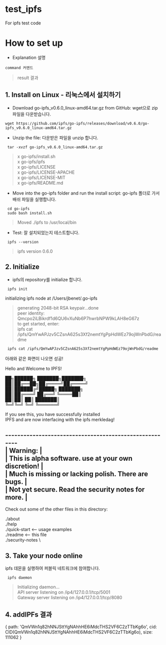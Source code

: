 # test_ipfs
For ipfs test code

# How to set up
- Explanation 설명 
```
command 커맨드
```
> result 결과

## 1. Install on Linux - 리눅스에서 설치하기
- Download go-ipfs_v0.6.0_linux-amd64.tar.gz from GitHub: wget으로 zip파일을 다운받습니다. 
```
wget https://github.com/ipfs/go-ipfs/releases/download/v0.6.0/go-ipfs_v0.6.0_linux-amd64.tar.gz
```
- Unzip the file: 다운받은 파일을 unzip 합니다. 
```
 tar -xvzf go-ipfs_v0.6.0_linux-amd64.tar.gz
```
> x go-ipfs/install.sh \
> x go-ipfs/ipfs \
> x go-ipfs/LICENSE \
> x go-ipfs/LICENSE-APACHE \
> x go-ipfs/LICENSE-MIT \
> x go-ipfs/README.md 

- Move into the go-ipfs folder and run the install script: go-ipfs 폴더로 가서 배쉬 파일을 실행합니다. 
```
 cd go-ipfs 
 sudo bash install.sh
```
> Moved ./ipfs to /usr/local/bin 

- Test: 잘 설치되었는지 테스트합니다. 
```
 ipfs --version
```
> ipfs version 0.6.0 


## 2. Initialize
- ipfs의 repository를 initialize 합니다. 
```
 ipfs init
```
initializing ipfs node at /Users/jbenet/.go-ipfs 
> generating 2048-bit RSA keypair...done \
> peer identity: Qmcpo2iLBikrdf1d6QU6vXuNb6P7hwrbNPW9kLAH8eG67z \
> to get started, enter: \
>   ipfs cat /ipfs/QmYwAPJzv5CZsnA625s3Xf2nemtYgPpHdWEz79ojWnPbdG/readme 

```
 ipfs cat /ipfs/QmYwAPJzv5CZsnA625s3Xf2nemtYgPpHdWEz79ojWnPbdG/readme 
```

아래와 같은 화면이 나오면 성공!

Hello and Welcome to IPFS! 

██╗██████╗ ███████╗███████╗ \
██║██╔══██╗██╔════╝██╔════╝ \
██║██████╔╝█████╗  ███████╗ \
██║██╔═══╝ ██╔══╝  ╚════██║ \
██║██║     ██║     ███████║ \
╚═╝╚═╝     ╚═╝     ╚══════╝ 

If you see this, you have successfully installed \
IPFS and are now interfacing with the ipfs merkledag!

 ------------------------------------------------------- \
| Warning:                                              | \
|   This is alpha software. use at your own discretion! | \
|   Much is missing or lacking polish. There are bugs.  | \
|   Not yet secure. Read the security notes for more.   | 
 ------------------------------------------------------- 

Check out some of the other files in this directory:

  ./about \
  ./help \
  ./quick-start     <-- usage examples \
  ./readme          <-- this file \
  ./security-notes \
  
  
## 3. Take your node online
ipfs 데몬을 실행하여 퍼블릭 네트워크에 참여합니다. 
```
 ipfs daemon
```
> Initializing daemon... \
> API server listening on /ip4/127.0.0.1/tcp/5001 \
> Gateway server listening on /ip4/127.0.0.1/tcp/8080 

## 4. addIPFs 결과

{
  path: 'QmVWn1q82hNNJSttYgNAhhHE6iMdcTHS2VF6C2zTTbKg6o',
  cid: CID(QmVWn1q82hNNJSttYgNAhhHE6iMdcTHS2VF6C2zTTbKg6o),
  size: 111062
}
